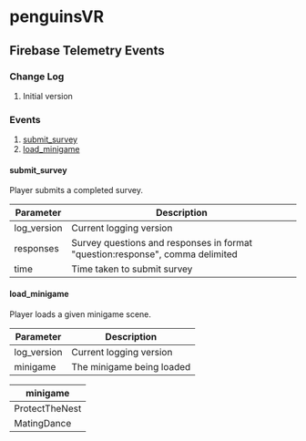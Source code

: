 # penguinsVR

## Firebase Telemetry Events

### Change Log
1. Initial version

### Events

1. [submit_survey](#submit_survey)
2. [load_minigame](#load_minigame)

<a name="submit_survey"/>

#### submit_survey

Player submits a completed survey.

| Parameter | Description |
| --- | --- |
| log_version | Current logging version |
| responses | Survey questions and responses in format "question:response", comma delimited |
| time | Time taken to submit survey |

<a name="load_minigame"/>

#### load_minigame

Player loads a given minigame scene.

| Parameter | Description |
| --- | --- |
| log_version | Current logging version |
| minigame | The minigame being loaded |

| minigame |
| --- |
| ProtectTheNest |
| MatingDance |
